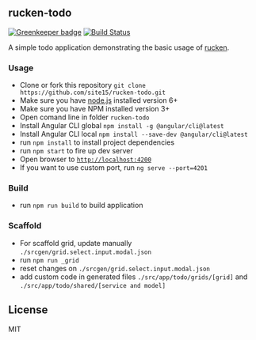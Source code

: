## rucken-todo

[![Greenkeeper badge](https://badges.greenkeeper.io/site15/rucken-todo.svg)](https://greenkeeper.io/)
[![Build Status][travis-image]][travis-url]


A simple todo application demonstrating the basic usage of [rucken](https://github.com/site15/rucken).


### Usage
- Clone or fork this repository `git clone https://github.com/site15/rucken-todo.git`
- Make sure you have [node.js](https://nodejs.org/) installed version 6+
- Make sure you have NPM installed version 3+
- Open comand line in folder `rucken-todo`
- Install Angular CLI global `npm install -g @angular/cli@latest`
- Install Angular CLI local `npm install --save-dev @angular/cli@latest`
- run `npm install` to install project dependencies
- run `npm start` to fire up dev server
- Open browser to [`http://localhost:4200`](http://localhost:4200)
- If you want to use custom port, run `ng serve --port=4201`

### Build
- run `npm run build` to build application


### Scaffold
- For scaffold grid, update manually `./srcgen/grid.select.input.modal.json`
- run `npm run _grid`
- reset changes on `./srcgen/grid.select.input.modal.json`
- add custom code in generated files `./src/app/todo/grids/[grid]` and `./src/app/todo/shared/[service and model]`

## License

MIT

[travis-image]: https://travis-ci.org/site15/rucken-todo.svg?branch=develop
[travis-url]: https://travis-ci.org/site15/rucken-todo
